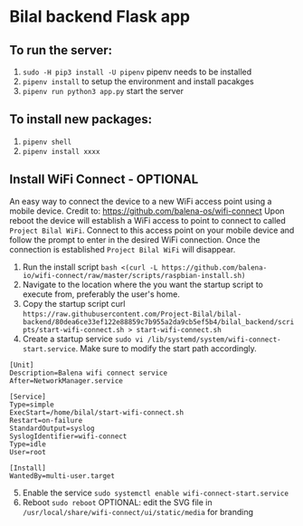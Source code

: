 # Bilal backend Flask app #

## To run the server: ##

1. `sudo -H pip3 install -U pipenv` pipenv needs to be installed
2. `pipenv install` to setup the environment and install pacakges
3. `pipenv run python3 app.py` start the server

## To install new packages: ##

1. `pipenv shell`
2. `pipenv install xxxx`

## Install WiFi Connect - OPTIONAL ##
An easy way to connect the device to a new WiFi access point using a mobile device.
Credit to: https://github.com/balena-os/wifi-connect
Upon reboot the device will establish a WiFi access to point to connect to called `Project Bilal WiFi`. Connect to this access point on your mobile device and follow the prompt to enter in the desired WiFi connection. Once the connection is established `Project Bilal WiFi` will disappear.

1. Run the install script `bash <(curl -L https://github.com/balena-io/wifi-connect/raw/master/scripts/raspbian-install.sh)`
2. Navigate to the location where the you want the startup script to execute from, preferably the user's home.
3. Copy the startup script curl `https://raw.githubusercontent.com/Project-Bilal/bilal-backend/80dea6ce33ef122e88859c7b955a2da9cb5ef5b4/bilal_backend/scripts/start-wifi-connect.sh > start-wifi-connect.sh`
4. Create a startup service `sudo vi /lib/systemd/system/wifi-connect-start.service`. Make sure to modify the start path accordingly.
```
[Unit]
Description=Balena wifi connect service
After=NetworkManager.service

[Service]
Type=simple
ExecStart=/home/bilal/start-wifi-connect.sh
Restart=on-failure
StandardOutput=syslog
SyslogIdentifier=wifi-connect
Type=idle
User=root

[Install]
WantedBy=multi-user.target
```
5. Enable the service `sudo systemctl enable wifi-connect-start.service`
6. Reboot `sudo reboot`
OPTIONAL: edit the SVG file in `/usr/local/share/wifi-connect/ui/static/media` for branding
